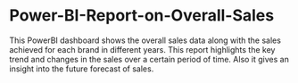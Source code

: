 # Power-BI-Report-on-Overall-Sales
This PowerBI dashboard shows the overall sales data along with the sales achieved for each brand in different years. This report highlights the key trend and changes in the sales over a certain period of time. Also it gives an insight into the future forecast of sales.
